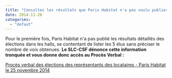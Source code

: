 ```yaml
---
title: "Consultez les résultats que Paris Habitat n'a pas voulu publier !"
date: 2014-11-28
categories: 
  - "defaut"
---
```


Pour le première fois, Paris Habitat n'a pas publié les résultats détaillés des élections dans les halls, se contentant de lister les 5 élus sans préciser le nombre de voix obtenues. **Le SLC-CSF dénonce cette information tronquée et vous donne donc accès au Procès Verbal :**

[Procès verbal des élections des représentants des locataires - Paris Habitat le 25 novembre 2014](http://www3.slc.asso.fr/wp-content/uploads/2014/11/Résultat-élections-PH-2014.pdf)
